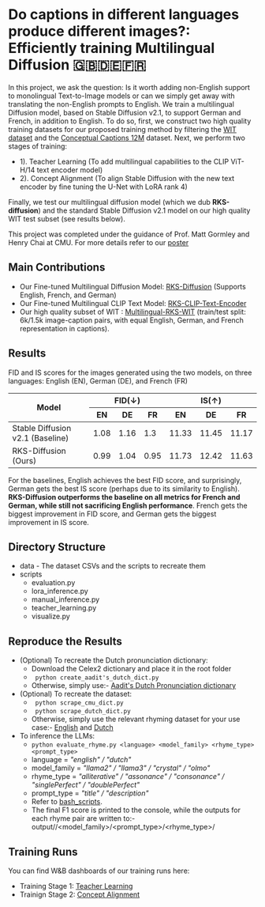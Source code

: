 # Do captions in different languages produce different images?: Efficiently training Multilingual Diffusion 🇬🇧🇩🇪🇫🇷

In this project, we ask the question: Is it worth adding non-English support to monolingual Text-to-Image models or can we simply get away with translating the non-English prompts to English. We train a multilingual Diffusion model, based on Stable Diffusion v2.1, to support German and French, in addition to English. To do so, first, we construct two high quality training datasets for our proposed training method by filtering the [WIT dataset](https://github.com/google-research-datasets/wit) and the [Conceptual Captions 12M](https://ai.google.com/research/ConceptualCaptions/) dataset. Next, we perform two stages of training: 
* 1). Teacher Learning (To add multilingual capabilities to the CLIP ViT-H/14 text encoder model)
* 2). Concept Alignment (To align Stable Diffusion with the new text encoder by fine tuning the U-Net with LoRA rank 4)

Finally, we test our multilingual diffusion model (which we dub **RKS-diffusion**) and the standard Stable Diffusion v2.1 model on our high quality WIT test subset (see results below).
  
This project was completed under the guidance of Prof. Matt Gormley and Henry Chai at CMU. For more details refer to our [poster](https://github.com/Aadit3003/llm-rhyme/blob/85faec464d38443517b90497e032cf2f9bb28e9a/report.pdf)

## **Main Contributions**
* Our Fine-tuned Multilingual Diffusion Model: [RKS-Diffusion](https://huggingface.co/AaditD/rks-diffusion) (Supports English, French, and German)
* Our Fine-tuned Multilingual CLIP Text Model: [RKS-CLIP-Text-Encoder](AaditD/rks-clip-text-encoder)
* Our high quality subset of WIT :  [Multilingual-RKS-WIT](AaditD/multilingual_rks) (train/test split: 6k/1.5k image-caption pairs, with equal English, German, and French representation in captions).

## **Results**
FID and IS scores for the images generated using the two models, on three languages: English (EN), German (DE), and French (FR)

<table class="tg"><thead>
  <tr>
    <th class="tg-0pky" rowspan="2"><span style="font-weight:bold">Model</span></th>
    <th class="tg-c3ow" colspan="3"><span style="font-weight:bold">FID(↓)</span></th>
    <th class="tg-c3ow" colspan="3"><span style="font-weight:bold">IS(↑)</span></th>
  </tr>
  <tr>
    <th class="tg-c3ow">EN</th>
    <th class="tg-c3ow">DE</th>
    <th class="tg-c3ow">FR</th>
    <th class="tg-c3ow">EN</th>
    <th class="tg-c3ow">DE</th>
    <th class="tg-c3ow">FR</th>
  </tr></thead>
<tbody>
  <tr>
    <td class="tg-0pky">Stable Diffusion v2.1 (Baseline)</td>
    <td class="tg-6ic8">1.08</td>
    <td class="tg-dvpl">1.16</td>
    <td class="tg-dvpl">1.3</td>
    <td class="tg-dvpl">11.33</td>
    <td class="tg-6ic8">11.45</td>
    <td class="tg-dvpl">11.17</td>
  </tr>
  <tr>
    <td class="tg-0pky">RKS-Diffusion (Ours)</td>
    <td class="tg-dvpl">0.99</td>
    <td class="tg-dvpl">1.04</td>
    <td class="tg-6ic8">0.95</td>
    <td class="tg-dvpl">11.73</td>
    <td class="tg-6ic8">12.42</td>
    <td class="tg-dvpl">11.63</td>
  </tr>
</tbody></table>

For the baselines, English achieves the best FID score, and surprisingly, German gets the best IS score (perhaps due to its similarity to English). **RKS-Diffusion outperforms the baseline on all metrics for French and German, while still not sacrificing English performance**. French gets the biggest improvement in FID score, and German gets the biggest improvement in IS score.

## Directory Structure
* data - The dataset CSVs and the scripts to recreate them
* scripts
    * evaluation.py
    * lora_inference.py
    * manual_inference.py
    * teacher_learning.py
    * visualize.py

## Reproduce the Results

* (Optional) To recreate the Dutch pronunciation dictionary:
    * Download the Celex2 dictionary and place it in the root folder
    * ``` python create_aadit's_dutch_dict.py```
    * Otherwise, simply use:- [Aadit's Dutch Pronunciation dictionary](https://github.com/Aadit3003/llm-rhyme/blob/85faec464d38443517b90497e032cf2f9bb28e9a/aadit's-dutch-dict)
* (Optional) To recreate the dataset:
    *  ``` python scrape_cmu_dict.py```
    *  ``` python scrape_dutch_dict.py```
    *  Otherwise, simply use the relevant rhyming dataset for your use case:- [English](https://github.com/Aadit3003/llm-rhyme/tree/85faec464d38443517b90497e032cf2f9bb28e9a/data/english) and [Dutch](https://github.com/Aadit3003/llm-rhyme/tree/85faec464d38443517b90497e032cf2f9bb28e9a/data/dutch)
* To inference the LLMs:
    * ``` python evaluate_rhyme.py <language> <model_family> <rhyme_type> <prompt_type> ```
    *  language = _"english" / "dutch"_
    *  model_family = _"llama2" / "llama3" / "crystal" / "olmo"_
    *  rhyme_type = _"alliterative" / "assonance" / "consonance" / "singlePerfect" / "doublePerfect"_
    *  prompt_type = _"title" / "description"_
    * Refer to [bash_scripts](https://github.com/Aadit3003/llm-rhyme/tree/51dde68e3a068d624a5f32fa3477ee26e8aad44d/bash_scripts).
    * The final F1 score is printed to the console, while the outputs for each rhyme pair are written to:- output/<language>/<model_family>/<prompt_type>/<rhyme_type>/

## Training Runs
You can find W&B dashboards of our training runs here:
* Training Stage 1: [Teacher Learning](https://wandb.ai/aadit/Gen-AI-Multilingual-TTI/runs/0p2fhqio/overview)
* Trainign Stage 2: [Concept Alignment](https://wandb.ai/aadit/text2image-fine-tune/runs/1nkio8i8?nw=nwuseraaditd)



